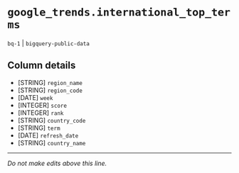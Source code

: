 # `google_trends.international_top_terms`
`bq-1` | `bigquery-public-data`

## Column details
* [STRING]    `region_name`
* [STRING]    `region_code`
* [DATE]      `week`
* [INTEGER]   `score`
* [INTEGER]   `rank`
* [STRING]    `country_code`
* [STRING]    `term`
* [DATE]      `refresh_date`
* [STRING]    `country_name`

-------------------------------------------------------------------------------
*Do not make edits above this line.*
